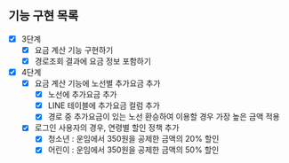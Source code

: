 ## 기능 구현 목록

- [x] 3단계
    - [x] 요금 계산 기능 구현하기
    - [x] 경로조회 결과에 요금 정보 포함하기
    
- [x] 4단계
    - [x] 요금 계산 기능에 노선별 추가요금 추가
        - [x] 노선에 추가요금 추가
        - [x] LINE 테이블에 추가요금 컬럼 추가
        - [x] 경로 중 추가요금이 있는 노선 환승하여 이용할 경우 가장 높은 금액 적용
    - [x] 로그인 사용자의 경우, 연령별 할인 정책 추가
        - [x] 청소년 : 운임에서 350원을 공제한 금액의 20% 할인
        - [x] 어린이 : 운임에서 350원을 공제한 금액의 50% 할인